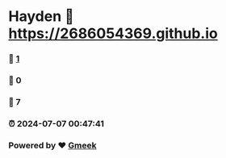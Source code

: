 # Hayden :link: https://2686054369.github.io 
### :page_facing_up: [1](https://2686054369.github.io/tag.html) 
### :speech_balloon: 0 
### :hibiscus: 7 
### :alarm_clock: 2024-07-07 00:47:41 
### Powered by :heart: [Gmeek](https://github.com/Meekdai/Gmeek)
